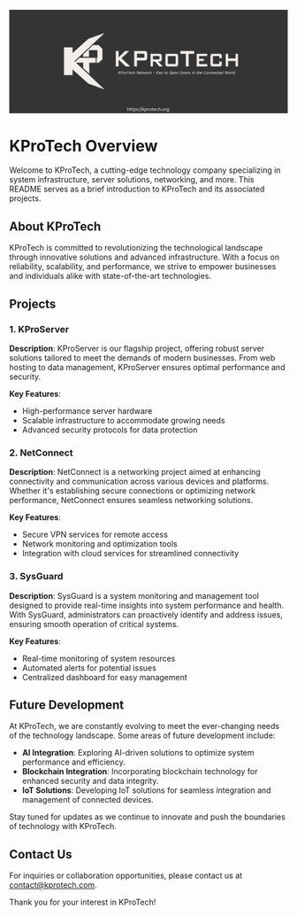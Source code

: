![BANNER](./assets/bia.png)

# KProTech Overview

Welcome to KProTech, a cutting-edge technology company specializing in system infrastructure, server solutions, networking, and more. This README serves as a brief introduction to KProTech and its associated projects.

## About KProTech

KProTech is committed to revolutionizing the technological landscape through innovative solutions and advanced infrastructure. With a focus on reliability, scalability, and performance, we strive to empower businesses and individuals alike with state-of-the-art technologies.

## Projects

### 1. KProServer

**Description**: KProServer is our flagship project, offering robust server solutions tailored to meet the demands of modern businesses. From web hosting to data management, KProServer ensures optimal performance and security.

**Key Features**:
- High-performance server hardware
- Scalable infrastructure to accommodate growing needs
- Advanced security protocols for data protection

### 2. NetConnect

**Description**: NetConnect is a networking project aimed at enhancing connectivity and communication across various devices and platforms. Whether it's establishing secure connections or optimizing network performance, NetConnect ensures seamless networking solutions.

**Key Features**:
- Secure VPN services for remote access
- Network monitoring and optimization tools
- Integration with cloud services for streamlined connectivity

### 3. SysGuard

**Description**: SysGuard is a system monitoring and management tool designed to provide real-time insights into system performance and health. With SysGuard, administrators can proactively identify and address issues, ensuring smooth operation of critical systems.

**Key Features**:
- Real-time monitoring of system resources
- Automated alerts for potential issues
- Centralized dashboard for easy management

## Future Development

At KProTech, we are constantly evolving to meet the ever-changing needs of the technology landscape. Some areas of future development include:

- **AI Integration**: Exploring AI-driven solutions to optimize system performance and efficiency.
- **Blockchain Integration**: Incorporating blockchain technology for enhanced security and data integrity.
- **IoT Solutions**: Developing IoT solutions for seamless integration and management of connected devices.

Stay tuned for updates as we continue to innovate and push the boundaries of technology with KProTech.

## Contact Us

For inquiries or collaboration opportunities, please contact us at [contact@kprotech.com](mailto:contact@kprotech.com).

Thank you for your interest in KProTech!
